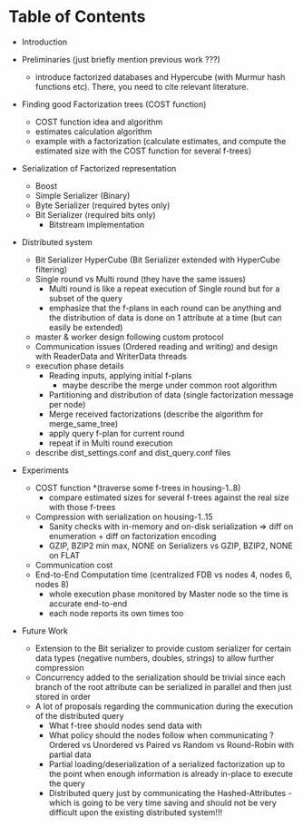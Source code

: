 
# Table of Contents

* Introduction

* Preliminaries (just briefly mention previous work ???)
    - introduce factorized databases and Hypercube (with Murmur hash functions etc). There, you need to cite relevant literature.

* Finding good Factorization trees (COST function)
    - COST function idea and algorithm
    - estimates calculation algorithm
    - example with a factorization (calculate estimates, and compute the estimated size with the COST function for several f-trees)

* Serialization of Factorized representation
    - Boost
    - Simple Serializer (Binary)
    - Byte Serializer (required bytes only)
    - Bit Serializer (required bits only)
        * Bitstream implementation

* Distributed system
    - Bit Serializer HyperCube (Bit Serializer extended with HyperCube filtering)
    - Single round vs Multi round (they have the same issues)
        * Multi round is like a repeat execution of Single round but for a subset of the query
        * emphasize that the f-plans in each round can be anything and the distribution of data is done on 1 attribute at a time (but can easily be extended)
    - master & worker design following custom protocol
    - Communication issues (Ordered reading and writing) and design with ReaderData and WriterData threads
    - execution phase details
        * Reading inputs, applying initial f-plans
            - maybe describe the merge under common root algorithm
        * Partitioning and distribution of data (single factorization message per node)
        * Merge received factorizations (describe the algorithm for merge_same_tree)
        * apply query f-plan for current round
        * repeat if in Multi round execution
    - describe dist\_settings.conf and dist\_query.conf files

* Experiments
    - COST function 
        *(traverse some f-trees in housing-1..8)
        * compare estimated sizes for several f-trees against the real size with those f-trees
    - Compression with serialization on housing-1..15
        * Sanity checks with in-memory and on-disk serialization => diff on enumeration + diff on factorization encoding
        * GZIP, BZIP2 min max, NONE on Serializers vs GZIP, BZIP2, NONE on FLAT 
    - Communication cost 
    - End-to-End Computation time (centralized FDB vs nodes 4, nodes 6, nodes 8)
        * whole execution phase monitored by Master node so the time is accurate end-to-end
        * each node reports its own times too

* Future Work
    - Extension to the Bit serializer to provide custom serializer for certain data types (negative numbers, doubles, strings) to allow further compression
    - Concurrency added to the serialization should be trivial since each branch of the root attribute can be serialized in parallel and then just stored in order
    - A lot of proposals regarding the communication during the execution of the distributed query
        * What f-tree should nodes send data with
        * What policy should the nodes follow when communicating ? Ordered vs Unordered vs Paired vs Random vs Round-Robin with partial data
        * Partial loading/deserialization of a serialized factorization up to the point when enough information is already in-place to execute the query
        * Distributed query just by communicating the Hashed-Attributes - which is going to be very time saving and should not be very difficult upon the existing distributed system!!!
